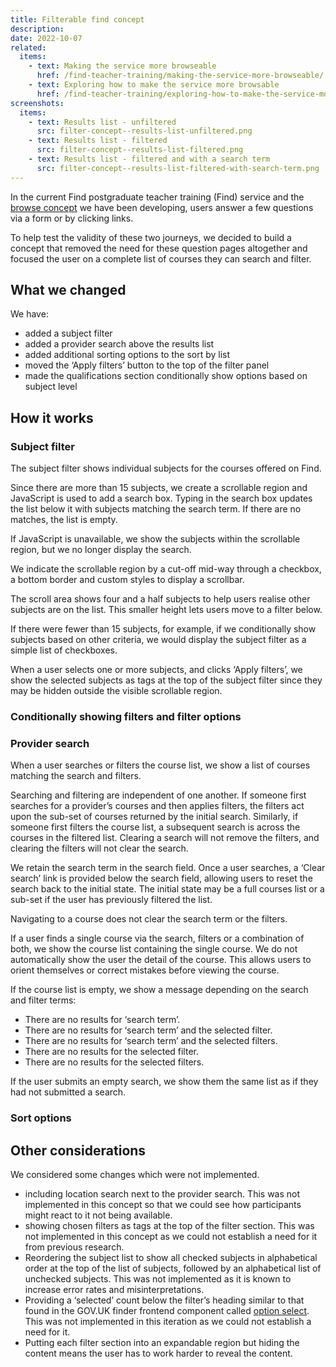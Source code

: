 ```yaml
---
title: Filterable find concept
description:
date: 2022-10-07
related:
  items:
    - text: Making the service more browseable
      href: /find-teacher-training/making-the-service-more-browseable/
    - text: Exploring how to make the service more browsable
      href: /find-teacher-training/exploring-how-to-make-the-service-more-browsable/
screenshots:
  items:
    - text: Results list - unfiltered
      src: filter-concept--results-list-unfiltered.png
    - text: Results list - filtered
      src: filter-concept--results-list-filtered.png
    - text: Results list - filtered and with a search term
      src: filter-concept--results-list-filtered-with-search-term.png
---
```


In the current Find postgraduate teacher training (Find) service and the [browse concept](/find-teacher-training/enhancing-the-browse-concept-prototype/) we have been developing, users answer a few questions via a form or by clicking links.

To help test the validity of these two journeys, we decided to build a concept that removed the need for these question pages altogether and focused the user on a complete list of courses they can search and filter.

## What we changed

We have:

- added a subject filter
- added a provider search above the results list
- added additional sorting options to the sort by list
- moved the ‘Apply filters’ button to the top of the filter panel
- made the qualifications section conditionally show options based on subject level

## How it works

### Subject filter

The subject filter shows individual subjects for the courses offered on Find.

Since there are more than 15 subjects, we create a scrollable region and JavaScript is used to add a search box. Typing in the search box updates the list below it with subjects matching the search term. If there are no matches, the list is empty.

If JavaScript is unavailable, we show the subjects within the scrollable region, but we no longer display the search.

We indicate the scrollable region by a cut-off mid-way through a checkbox, a bottom border and custom styles to display a scrollbar.

The scroll area shows four and a half subjects to help users realise other subjects are on the list. This smaller height lets users move to a filter below.

If there were fewer than 15 subjects, for example, if we conditionally show subjects based on other criteria, we would display the subject filter as a simple list of checkboxes.

When a user selects one or more subjects, and clicks ‘Apply filters’, we show the selected subjects as tags at the top of the subject filter since they may be hidden outside the visible scrollable region.

### Conditionally showing filters and filter options



### Provider search

When a user searches or filters the course list, we show a list of courses matching the search and filters.

Searching and filtering are independent of one another. If someone first searches for a provider’s courses and then applies filters, the filters act upon the sub-set of courses returned by the initial search. Similarly, if someone first filters the course list, a subsequent search is across the courses in the filtered list. Clearing a search will not remove the filters, and clearing the filters will not clear the search.

We retain the search term in the search field. Once a user searches, a ‘Clear search’ link is provided below the search field, allowing users to reset the search back to the initial state. The initial state may be a full courses list or a sub-set if the user has previously filtered the list.

Navigating to a course does not clear the search term or the filters.

If a user finds a single course via the search, filters or a combination of both, we show the course list containing the single course. We do not automatically show the user the detail of the course. This allows users to orient themselves or correct mistakes before viewing the course.

If the course list is empty, we show a message depending on the search and filter terms:

- There are no results for ‘search term’.
- There are no results for ‘search term’ and the selected filter.
- There are no results for ‘search term’ and the selected filters.
- There are no results for the selected filter.
- There are no results for the selected filters.

If the user submits an empty search, we show them the same list as if they had not submitted a search.

### Sort options


## Other considerations

We considered some changes which were not implemented.

- including location search next to the provider search. This was not implemented in this concept so that we could see how participants might react to it not being available.
- showing chosen filters as tags at the top of the filter section. This was not implemented in this concept as we could not establish a need for it from previous research.
- Reordering the subject list to show all checked subjects in alphabetical order at the top of the list of subjects, followed by an alphabetical list of unchecked subjects. This was not implemented as it is known to increase error rates and misinterpretations.
- Providing a ‘selected’ count below the filter’s heading similar to that found in the GOV.UK finder frontend component called [option select](https://finder-frontend.herokuapp.com/component-guide/option-select). This was not implemented in this iteration as we could not establish a need for it.
- Putting each filter section into an expandable region but hiding the content means the user has to work harder to reveal the content.
